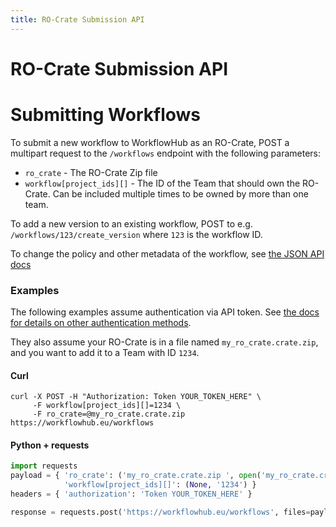 ```yaml
---
title: RO-Crate Submission API
---
```


# RO-Crate Submission API

# Submitting Workflows

To submit a new workflow to WorkflowHub as an RO-Crate, POST a multipart request to the `/workflows` endpoint with the following parameters:

 * `ro_crate` - The RO-Crate Zip file
 * `workflow[project_ids][]` - The ID of the Team that should own the RO-Crate. Can be included multiple times to be owned by more than one team.

To add a new version to an existing workflow, POST to e.g. `/workflows/123/create_version` where `123` is the workflow ID.

To change the policy and other metadata of the workflow, see [the JSON API docs](https://workflowhub.eu/api#operation/updateWorkflow)

### Examples

The following examples assume authentication via API token. See [the docs for details on other authentication methods](https://workflowhub.eu/api#section/Authentication).

They also assume your RO-Crate is in a file named `my_ro_crate.crate.zip`, and you want to add it to a Team with ID `1234`.

#### Curl

```
curl -X POST -H "Authorization: Token YOUR_TOKEN_HERE" \
     -F workflow[project_ids][]=1234 \
     -F ro_crate=@my_ro_crate.crate.zip https://workflowhub.eu/workflows
```

#### Python + requests

```python
import requests
payload = { 'ro_crate': ('my_ro_crate.crate.zip ', open('my_ro_crate.crate.zip', 'rb')), 
            'workflow[project_ids][]': (None, '1234') }
headers = { 'authorization': 'Token YOUR_TOKEN_HERE' }

response = requests.post('https://workflowhub.eu/workflows', files=payload, headers=headers)
```
